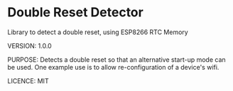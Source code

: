 Double Reset Detector
=====================

Library to detect a double reset, using ESP8266 RTC Memory

VERSION:	1.0.0

PURPOSE:	Detects a double reset so that an alternative start-up mode can
be used. One example use is to allow re-configuration of a device's wifi.

LICENCE:	MIT
